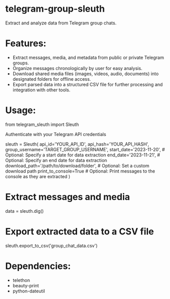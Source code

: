 # telegram-group-sleuth
Extract and analyze data from Telegram group chats.


# Features:

- Extract messages, media, and metadata from public or private Telegram groups.
- Organize messages chronologically by user for easy analysis.
- Download shared media files (images, videos, audio, documents) into designated folders for offline access.
- Export parsed data into a structured CSV file for further processing and integration with other tools.

# Usage:
from telegram_sleuth import Sleuth

Authenticate with your Telegram API credentials

sleuth = Sleuth(
    api_id='YOUR_API_ID',
    api_hash='YOUR_API_HASH',
    group_username='TARGET_GROUP_USERNAME',
    start_date='2023-11-20',  # Optional: Specify a start date for data extraction
    end_date='2023-11-21',  # Optional: Specify an end date for data extraction
    download_path='/path/to/download/folder',  # Optional: Set a custom download path
    print_to_console=True  # Optional: Print messages to the console as they are extracted
)

# Extract messages and media
data = sleuth.dig()

# Export extracted data to a CSV file
sleuth.export_to_csv('group_chat_data.csv')

# Dependencies:
- telethon
- beauty-print
- python-dateutil
